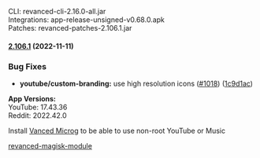 CLI: revanced-cli-2.16.0-all.jar  
Integrations: app-release-unsigned-v0.68.0.apk  
Patches: revanced-patches-2.106.1.jar  

#### [2.106.1](https://github.com/revanced/revanced-patches/compare/v2.106.0...v2.106.1) (2022-11-11)
### Bug Fixes
* **youtube/custom-branding:** use high resolution icons ([#1018](https://github.com/revanced/revanced-patches/issues/1018)) ([1c9d1ac](https://github.com/revanced/revanced-patches/commit/1c9d1acf2b7aff4cd52d17009ff01246f74d2214))

  
**App Versions:**  
YouTube: 17.43.36  
Reddit: 2022.42.0  

Install [Vanced Microg](https://github.com/TeamVanced/VancedMicroG/releases) to be able to use non-root YouTube or Music  

[revanced-magisk-module](https://github.com/j-hc/revanced-magisk-module)  
